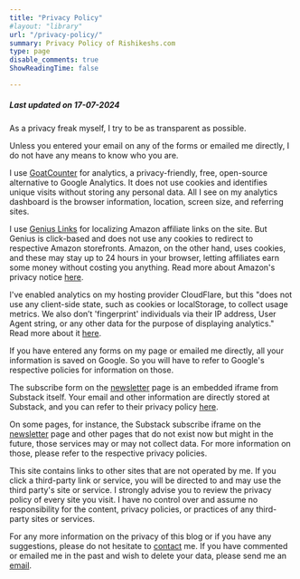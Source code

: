 ```yaml
---
title: "Privacy Policy"
#layout: "library"
url: "/privacy-policy/"
summary: Privacy Policy of Rishikeshs.com
type: page
disable_comments: true
ShowReadingTime: false

---
```


##### Last updated on 17-07-2024

As a privacy freak myself, I try to be as transparent as possible.

Unless you entered your email on any of the forms or emailed me directly, I do not have any means to know who you are.

I use [GoatCounter](https://www.goatcounter.com) for analytics, a privacy-friendly, free, open-source alternative to Google Analytics. It does not use cookies and identifies unique visits without storing any personal data. All I see on my analytics dashboard is the browser information, location, screen size, and referring sites.

I use [Genius Links](https://geniuslink.com/blog/gdpr-geniuslink-you/) for localizing Amazon affiliate links on the site. But Genius is click-based and does not use any cookies to redirect to respective Amazon storefronts. Amazon, on the other hand, uses cookies, and these may stay up to 24 hours in your browser, letting affiliates earn some money without costing you anything. Read more about Amazon's privacy notice [here](https://www.amazon.com/gp/help/customer/display.html?nodeId=GX7NJQ4ZB8MHFRNJ#GUID-87E2CF41-74C0-4C0F-BD6A-7234DACA5919__SECTION_E982471ABC324538AAFE64B5F4E35AC3).

I've enabled analytics on my hosting provider CloudFlare, but this "does not use any client-side state, such as cookies or localStorage, to collect usage metrics. We also don’t 'fingerprint' individuals via their IP address, User Agent string, or any other data for the purpose of displaying analytics." Read more about it [here](https://www.cloudflare.com/web-analytics/).

If you have entered any forms on my page or emailed me directly, all your information is saved on Google. So you will have to refer to Google's respective policies for information on those.

The subscribe form on the [newsletter](/newsletter) page is an embedded iframe from Substack itself. Your email and other information are directly stored at Substack, and you can refer to their privacy policy [here](https://substack.com/privacy).

On some pages, for instance, the Substack subscribe iframe on the [newsletter](/newsletter) page and other pages that do not exist now but might in the future, those services may or may not collect data. For more information on those, please refer to the respective privacy policies.

This site contains links to other sites that are not operated by me. If you click a third-party link or service, you will be directed to and may use the third party's site or service. I strongly advise you to review the privacy policy of every site you visit. I have no control over and assume no responsibility for the content, privacy policies, or practices of any third-party sites or services.


For any more information on the privacy of this blog or if you have any suggestions, please do not hesitate to [contact](/contact) me. If you have commented or emailed me in the past and wish to delete your data, please send me an [email](mailto:hello@rishikeshs.com).
